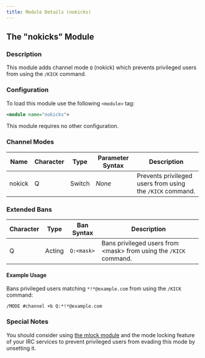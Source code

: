 ```yaml
---
title: Module Details (nokicks)
---
```


## The "nokicks" Module

### Description

This module adds channel mode `Q` (nokick) which prevents privileged users from using the `/KICK` command.

### Configuration

To load this module use the following `<module>` tag:

```xml
<module name="nokicks">
```

This module requires no other configuration.

### Channel Modes

Name   | Character | Type   | Parameter Syntax | Description
------ | --------- | ------ | ---------------- | -----------
nokick | Q         | Switch | *None*           | Prevents privileged users from using the `/KICK` command.

### Extended Bans

Character | Type   | Ban Syntax | Description
--------- | ------ | ---------- | -----------
Q         | Acting | `Q:<mask>` | Bans privileged users from &lt;mask&gt; from using the `/KICK` command.

#### Example Usage

Bans privileged users matching `*!*@example.com` from using the `/KICK` command:

```plaintext
/MODE #channel +b Q:*!*@example.com
```

### Special Notes

You should consider using [the mlock module](/3/modules/mlock) and the mode locking feature of your IRC services to prevent privileged users from evading this mode by unsetting it.
